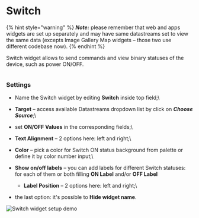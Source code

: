 # Switch

{% hint style="warning" %}
_**Note:**_ please remember that web and apps widgets are set up separately and may have same datastreams set to view the same data (excepts Image Gallery Map widgets – those two use different codebase now).
{% endhint %}

Switch widget allows to send commands and view binary statuses of the device, such as power ON/OFF.

<figure><img src="https://files.gitbook.com/v0/b/gitbook-legacy-files/o/assets%2F-MBFTVMf7L6S67HOuqVC%2F-MVLXy69EogCOTmSZVul%2F-MVLrS5w1PFM9F5m44di%2FSwitch.gif?alt=media&#x26;token=50227417-a0a4-4f61-aa7e-182db9df72b4" alt=""><figcaption></figcaption></figure>

### Settings

* Name the Switch widget by editing **Switch** inside top field;\

* **Target** – access available Datastreams dropdown list by click on _**Choose Source**_;\

* set **ON/OFF Values** in the corresponding fields;\

* **Text Alignment** – 2 options here: left and right;\

* **Color** – pick a color for Switch ON status background from palette or define it by color number input;\

* **Show on/off labels** – you can add labels for different Switch statuses: for each of them or both filling **ON Label** and/or **OFF Label**
  * **Label Position** – 2 options here: left and right;\

* the last option: it's possible to **Hide widget name**.

![Switch widget setup demo](../../.gitbook/assets/switch\_setup.gif)
